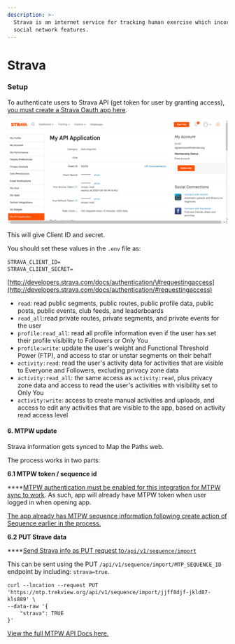 ```yaml
---
description: >-
  Strava is an internet service for tracking human exercise which incorporates
  social network features.
---
```


# Strava

### **Setup**

To authenticate users to Strava API \(get token for user by granting access\), [you must create a Strava Oauth app here](https://www.strava.com/settings/api).



![Strava API app](../../../.gitbook/assets/a56df6a7-491d-48bd-88de-ad8f828dc5a5.png)

This will give Client ID and secret.

You should set these values in the `.env` file as:

```text
STRAVA_CLIENT_ID=
STRAVA_CLIENT_SECRET=
```



[http://developers.strava.com/docs/authentication/\#requestingaccess](http://developers.strava.com/docs/authentication/#requestingaccess)

* `read`: read public segments, public routes, public profile data, public posts, public events, club feeds, and leaderboards
* `read_all`:read private routes, private segments, and private events for the user
* `profile:read_all`: read all profile information even if the user has set their profile visibility to Followers or Only You
* `profile:write`: update the user's weight and Functional Threshold Power \(FTP\), and access to star or unstar segments on their behalf
* `activity:read`: read the user's activity data for activities that are visible to Everyone and Followers, excluding privacy zone data
* `activity:read_all`: the same access as `activity:read`, plus privacy zone data and access to read the user's activities with visibility set to Only You
* `activity:write`: access to create manual activities and uploads, and access to edit any activities that are visible to the app, based on activity read access level





#### 6. MTPW update

Strava information gets synced to Map the Paths web.

The process works in two parts:

**6.1 MTPW token / sequence id**

\*\*\*\*[MTPW authentication must be enabled for this integration for MTPW sync to work](../../../mtp-web/developer-docs/api.md#authorize). As such, app will already have MTPW token when user logged in when opening app.

[The app already has MTPW sequence information following create action of Sequence earlier in the process. ](map-the-paths-web.md)

**6.2 PUT Strave data**

\*\*\*\*[Send Strava info as PUT request to`/api/v1/sequence/import`](../../../mtp-web/developer-docs/api.md#create-sequence)

This can be sent using the PUT `/api/v1/sequence/import/MTP_SEQUENCE_ID` endpoint by including: `strava=true`.

```text
curl --location --request PUT 'https://mtp.trekview.org/api/v1/sequence/import/jjff8djf-jkld87-kls889' \
--data-raw '{
    "strava": TRUE
}'
```

[View the full MTPW API Docs here.](../../../mtp-web/developer-docs/api.md)

